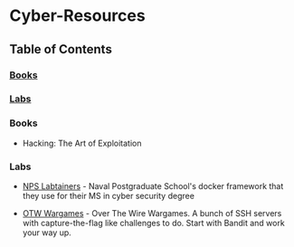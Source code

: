 # Cyber-Resources

## Table of Contents

### [Books](#books)
### [Labs](#labs)

### Books

* Hacking: The Art of Exploitation

### Labs

* [NPS Labtainers](https://nps.edu/web/c3o/labtainers) - Naval Postgraduate School's docker framework that they use for their MS in cyber security degree

* [OTW Wargames](https://overthewire.org/wargames/) - Over The Wire Wargames. A bunch of SSH servers with capture-the-flag like challenges to do. Start with Bandit and work your way up.
